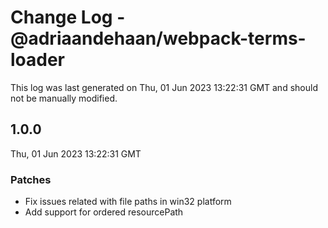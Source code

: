 # Change Log - @adriaandehaan/webpack-terms-loader

This log was last generated on Thu, 01 Jun 2023 13:22:31 GMT and should not be manually modified.

## 1.0.0
Thu, 01 Jun 2023 13:22:31 GMT

### Patches

- Fix issues related with file paths in win32 platform
- Add support for ordered resourcePath

